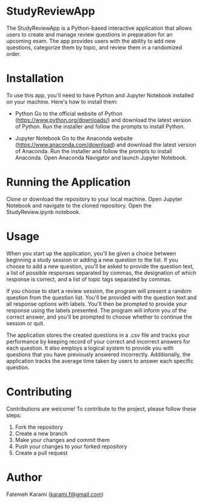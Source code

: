 <h1> StudyReviewApp </h1>
The StudyReviewApp is a Python-based interactive application that allows users to create and manage review questions in preparation for an upcoming exam. The app provides users with the ability to add new questions, categorize them by topic, and review them in a randomized order.


# Installation 
To use this app, you'll need to have Python and Jupyter Notebook installed on your machine. Here's how to install them:

* Python
Go to the official website of Python (https://www.python.org/downloads/) and download the latest version of Python.
Run the installer and follow the prompts to install Python.

* Jupyter Notebook
Go to the Anaconda website (https://www.anaconda.com/download) and download the latest version of Anaconda.
Run the installer and follow the prompts to install Anaconda.
Open Anaconda Navigator and launch Jupyter Notebook.


# Running the Application
Clone or download the repository to your local machine.
Open Jupyter Notebook and navigate to the cloned repository.
Open the StudyReview.ipynb notebook.


# Usage
When you start up the application, you'll be given a choice between beginning a study session or adding a new question to the list. If you choose to add a new question, you'll be asked to provide the question text, a list of possible responses separated by commas, the designation of which response is correct, and a list of topic tags separated by commas.

If you choose to start a review session, the program will present a random question from the question list. You'll be provided with the question text and all response options with labels. You'll then be prompted to provide your response using the labels presented. The program will inform you of the correct answer, and you'll be prompted to choose whether to continue the session or quit.

The application stores the created questions in a .csv file and tracks your performance by keeping record of your correct and incorrect answers for each question. It also employs a logical system to provide you with questions that you have previously answered incorrectly. Additionally, the application tracks the average time taken by users to answer each specific question.


# Contributing
Contributions are welcome! To contribute to the project, please follow these steps:
1. Fork the repository
2. Create a new branch
3. Make your changes and commit them
4. Push your changes to your forked repository
5. Create a pull request


# Author
Fatemeh Karami (karami.f@gmail.com)
